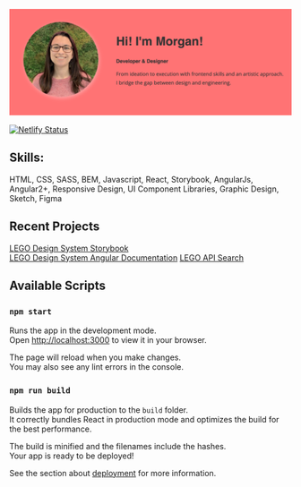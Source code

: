 ![Website Hero](public/website.png)


[![Netlify Status](https://api.netlify.com/api/v1/badges/2c1fa0a9-6e6c-45ab-9902-16f81735d4d5/deploy-status)](https://app.netlify.com/sites/mtwebmedia/deploys)

## Skills:

HTML, CSS, SASS, BEM, Javascript, React, Storybook, AngularJs, Angular2+, Responsive Design, UI Component Libraries, Graphic Design, Sketch, Figma

## Recent Projects

[LEGO Design System Storybook](https://61ec9c5799d45c004a561823-ousuckfrcq.chromatic.com)\
[LEGO Design System Angular Documentation](https://www.legocss.com/)
[LEGO API Search](https://github.com/morgantaylor/lego-search)


## Available Scripts

### `npm start`

Runs the app in the development mode.\
Open [http://localhost:3000](http://localhost:3000) to view it in your browser.

The page will reload when you make changes.\
You may also see any lint errors in the console.

### `npm run build`

Builds the app for production to the `build` folder.\
It correctly bundles React in production mode and optimizes the build for the best performance.

The build is minified and the filenames include the hashes.\
Your app is ready to be deployed!

See the section about [deployment](https://facebook.github.io/create-react-app/docs/deployment) for more information.
